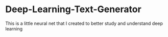 # Deep-Learning-Text-Generator
This is a little neural net that I created to better study and understand deep learning

